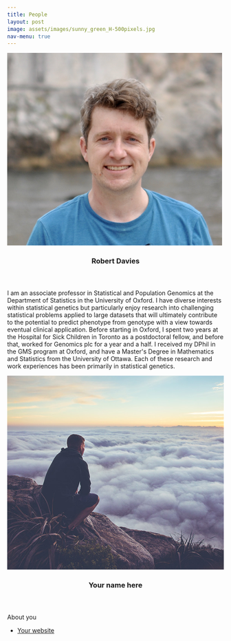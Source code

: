 ```yaml
---
title: People
layout: post
image: assets/images/sunny_green_H-500pixels.jpg
nav-menu: true
---
```


<!-- Main -->
<div id="main">

<!-- Two -->
<section id="two" class="spotlights">



<section>
<a href="https://davieslab.github.io" class="image">
<img src="assets/images/davies_headshot_small.png" alt="" data-position="center center" />
</a>
<div class="content">
<div class="inner">
<header class="major">
<h3>Robert Davies</h3>
</header>
<p>I am an associate professor in Statistical and Population Genomics at the Department of Statistics in the University of Oxford. I have diverse interests within statistical genetics but particularly enjoy research into challenging statistical problems applied to large datasets that will ultimately contribute to the potential to predict phenotype from genotype with a view towards eventual clinical application. Before starting in Oxford, I spent two years at the Hospital for Sick Children in Toronto as a postdoctoral fellow, and before that, worked for Genomics plc for a year and a half. I received my DPhil in the GMS program at Oxford, and have a Master's Degree in Mathematics and Statistics from the University of Ottawa. Each of these research and work experiences has been primarily in statistical genetics.</p>
<ul class="actions">
<!-- <li><a href="https://davieslab.github.io" class="button">Your website</a></li> -->
</ul>
</div>
</div>
</section>


<section>
<a href="generic.html" class="image">
<img src="assets/images/pic08.jpg" alt="" data-position="center center" />
</a>
<div class="content">
<div class="inner">
<header class="major">
<h3>Your name here</h3>
</header>
<p>About you</p>
<ul class="actions">
<li><a href="www.google.com" class="button">Your website</a></li>
</ul>
</div>
</div>
</section>
